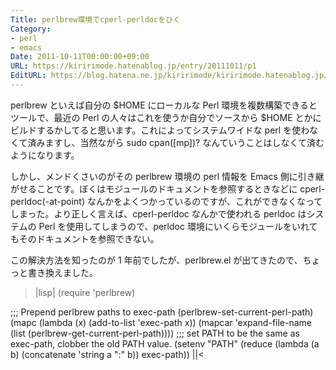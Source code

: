 ```yaml
---
Title: perlbrew環境でcperl-perldocをひく
Category:
- perl
- emacs
Date: 2011-10-11T00:00:00+09:00
URL: https://kiririmode.hatenablog.jp/entry/20111011/p1
EditURL: https://blog.hatena.ne.jp/kiririmode/kiririmode.hatenablog.jp/atom/entry/8454420450078210836
---
```



perlbrew といえば自分の $HOME にローカルな Perl 環境を複数構築できるとツールで、最近の Perl の人々はこれを使うか自分でソースから $HOME とかにビルドするかしてると思います。これによってシステムワイドな perl を使わなくて済みますし、当然ながら sudo cpan([mp])? なんていうことはしなくて済むようになります。

しかし、メンドくさいのがその perlbrew 環境の perl 情報を Emacs 側に引き継がせることです。ぼくはモジュールのドキュメントを参照するときなどに cperl-perldoc(-at-point) なんかをよくつかっているのですが、これができなくなってしまった。より正しく言えば、cperl-perldoc なんかで使われる perldoc はシステムの Perl を使用してしまうので、perldoc 環境にいくらモジュールをいれてもそのドキュメントを参照できない。

この解決方法を知ったのが 1 年前でしたが、perlbrew.el が出てきたので、ちょっと書き換えました。
>|lisp|
(require 'perlbrew)

;;; Prepend perlbrew paths to exec-path
(perlbrew-set-current-perl-path)
(mapc (lambda (x) (add-to-list 'exec-path x))
      (mapcar 'expand-file-name
              (list (perlbrew-get-current-perl-path))))
;;; set PATH to be the same as exec-path, clobber the old PATH value.
(setenv "PATH"
        (reduce (lambda (a b) (concatenate 'string a ":" b))
                exec-path))
||<
